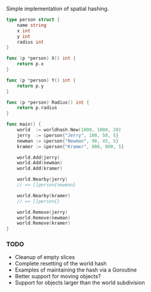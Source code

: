 Simple implementation of spatial hashing.

```go
type person struct {
    name string
    x int
    y int
    radius int
}

func (p *person) X() int {
    return p.x
}

func (p *person) Y() int {
    return p.y
}

func (p *person) Radius() int {
    return p.radius
}

func main() {
    world  := worldhash.New(1000, 1000, 20)
    jerry  := &person{"Jerry", 100, 50, 5}
    newman := &person{"Newman", 90, 45, 5}
    kramer := &person{"Kramer", 800, 800, 5}

    world.Add(jerry)
    world.Add(newman)
    world.Add(kramer)

    world.Nearby(jerry)
    // => []person{newman}

    world.Nearby(kramer)
    // => []person{}

    world.Remove(jerry)
    world.Remove(newman)
    world.Remove(kramer)
}

```

### TODO

- Cleanup of empty slices
- Complete resetting of the world hash
- Examples of maintaining the hash via a Goroutine
- Better support for moving objects?
- Support for objects larger than the world subdivision
